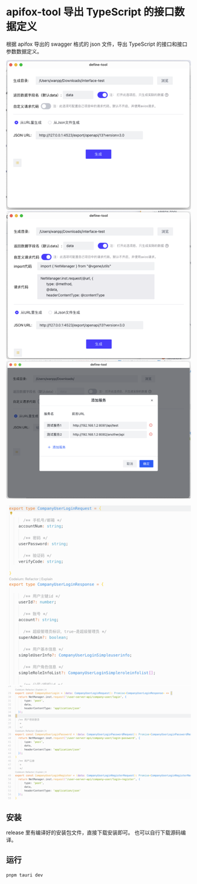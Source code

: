 # apifox-tool 导出 TypeScript 的接口数据定义

根据 apifox 导出的 swagger 格式的 json 文件，导出 TypeScript 的接口和接口参数数据定义。

![预览](/src/assets/images/preview1.png)
![预览](/src/assets/images/preview2.png)
![预览](/src/assets/images/preview3.png)

![生成的代码示例](/src/assets/images/preview4.jpg)
![生成的代码示例](/src/assets/images/preview5.jpg)

## 安装

release 里有编译好的安装包文件，直接下载安装即可。 也可以自行下载源码编译。

## 运行

`pnpm tauri dev `
